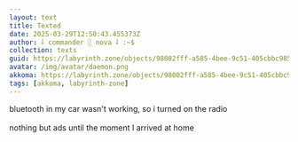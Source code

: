 ```yaml
---
layout: text
title: Texted
date: 2025-03-29T12:50:43.455373Z
author: ⸸ commander ░ nova ⸸ :~$
collection: texts
guid: https://labyrinth.zone/objects/98002fff-a585-4bee-9c51-405cbbc9850d
avatar: /img/avatar/daemon.png
akkoma: https://labyrinth.zone/objects/98002fff-a585-4bee-9c51-405cbbc9850d
tags: [akkoma, labyrinth-zone]
---
```


<p>bluetooth in my car wasn't working, so i turned on the radio<br><br>nothing but ads until the moment I arrived at home</p>